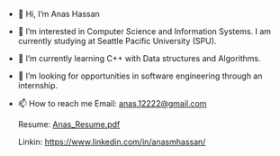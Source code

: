 - 👋 Hi, I’m Anas Hassan
- 👀 I’m interested in Computer Science and Information Systems. I am currently studying at Seattle Pacific University (SPU).
- 🌱 I’m currently learning C++ with Data structures and Algorithms.
- 💞️ I’m looking for opportunities in software engineering through an internship. 
- 📫 How to reach me
  Email: anas.12222@gmail.com
  
  
  Resume: [Anas_Resume.pdf](https://github.com/hassananas1/hassananas1/files/7516347/Anas_Resume.pdf)

  Linkin: https://www.linkedin.com/in/anasmhassan/
<!---
hassananas1/hassananas1 is a ✨ special ✨ repository because its `README.md` (this file) appears on your GitHub profile.
You can click the Preview link to take a look at your changes.
--->

